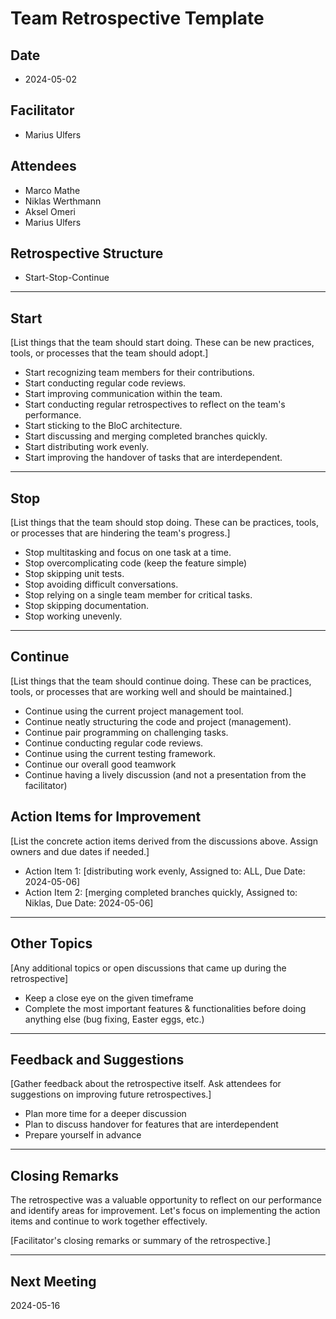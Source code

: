 # Team Retrospective Template

## Date

- 2024-05-02

## Facilitator

- Marius Ulfers

## Attendees

- Marco Mathe
- Niklas Werthmann
- Aksel Omeri
- Marius Ulfers

## Retrospective Structure

- Start-Stop-Continue

---

## Start

[List things that the team should start doing. These can be new practices, tools, or processes that the team should adopt.]

- Start recognizing team members for their contributions.
- Start conducting regular code reviews.
- Start improving communication within the team.
- Start conducting regular retrospectives to reflect on the team's performance.
- Start sticking to the BloC architecture.
- Start discussing and merging completed branches quickly.
- Start distributing work evenly.
- Start improving the handover of tasks that are interdependent.

---

## Stop

[List things that the team should stop doing. These can be practices, tools, or processes that are hindering the team's progress.]

- Stop multitasking and focus on one task at a time.
- Stop overcomplicating code (keep the feature simple)
- Stop skipping unit tests.
- Stop avoiding difficult conversations.
- Stop relying on a single team member for critical tasks.
- Stop skipping documentation.
- Stop working unevenly.

---

## Continue

[List things that the team should continue doing. These can be practices, tools, or processes that are working well and should be maintained.]

- Continue using the current project management tool.
- Continue neatly structuring the code and project (management).
- Continue pair programming on challenging tasks.
- Continue conducting regular code reviews.
- Continue using the current testing framework.
- Continue our overall good teamwork
- Continue having a lively discussion (and not a presentation from the facilitator)

## Action Items for Improvement

[List the concrete action items derived from the discussions above. Assign owners and due dates if needed.]

- Action Item 1: [distributing work evenly, Assigned to: ALL, Due Date: 2024-05-06]
- Action Item 2: [merging completed branches quickly, Assigned to: Niklas, Due Date: 2024-05-06]

---

## Other Topics

[Any additional topics or open discussions that came up during the retrospective]

- Keep a close eye on the given timeframe
- Complete the most important features & functionalities before doing anything else (bug fixing, Easter eggs, etc.)

---

## Feedback and Suggestions

[Gather feedback about the retrospective itself. Ask attendees for suggestions on improving future retrospectives.]

- Plan more time for a deeper discussion
- Plan to discuss handover for features that are interdependent
- Prepare yourself in advance

---

## Closing Remarks

The retrospective was a valuable opportunity to reflect on our performance and identify areas for improvement. Let's
focus on implementing the action items and continue to work together effectively.

[Facilitator's closing remarks or summary of the retrospective.]

---

## Next Meeting

2024-05-16


